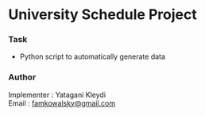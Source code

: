 # University Schedule Project  

### Task  
*	Python script to automatically generate data  

### Author  
Implementer : Yatagani Kleydi  
Email : <famkowalsky@gmail.com>  
